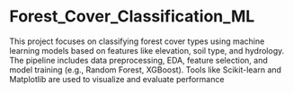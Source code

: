 # Forest_Cover_Classification_ML
This project focuses on classifying forest cover types using machine learning models based on features like elevation, soil type, and hydrology. The pipeline includes data preprocessing, EDA, feature selection, and model training (e.g., Random Forest, XGBoost). Tools like Scikit-learn and Matplotlib are used to visualize and evaluate performance
